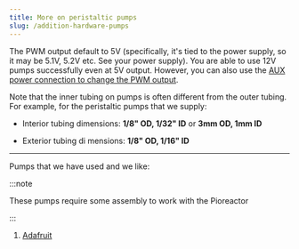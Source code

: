 ```yaml
---
title: More on peristaltic pumps
slug: /addition-hardware-pumps
---
```


The PWM output default to 5V (specifically, it's tied to the power supply, so it may be 5.1V, 5.2V etc. See your power supply). You are able to use 12V pumps successfully even at 5V output. However, you can also use the [AUX power connection to change the PWM output](https://docs.pioreactor.com/user-guide/external-power).

Note that the inner tubing on pumps is often different from the outer tubing. For example, for the peristaltic pumps that we supply:

- Interior tubing dimensions: **1/8" OD, 1/32" ID** or **3mm OD, 1mm ID**

- Exterior tubing di
mensions: **1/8" OD, 1/16" ID**


----

Pumps that we have used and we like:

:::note

These pumps require some assembly to work with the Pioreactor

:::

1. [Adafruit](https://www.adafruit.com/product/1150)

